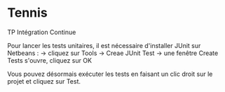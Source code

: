 # Tennis
TP Intégration Continue

Pour lancer les tests unitaires, il est nécessaire d'installer JUnit sur Netbeans :
	-> cliquez sur Tools -> Creae JUnit Test
	-> une fenêtre Create Tests s'ouvre, cliquez sur OK

Vous pouvez désormais exécuter les tests en faisant un clic droit sur le projet et cliquez sur Test.
